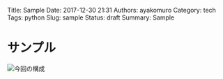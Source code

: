 Title: Sample
Date: 2017-12-30 21:31
Authors: ayakomuro
Category: tech
Tags:  python
Slug: sample
Status: draft
Summary: Sample

# サンプル

![今回の構成]({filename}/images/architecture.png)
